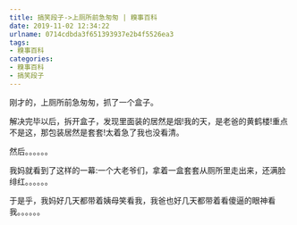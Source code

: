 ```yaml
---
title: 搞笑段子->上厕所前急匆匆 | 糗事百科
date: 2019-11-02 12:34:22
urlname: 0714cdbda3f651393937e2b4f5526ea3
tags: 
- 糗事百科
categories:
- 糗事百科
- 搞笑段子
---
```

刚才的，上厕所前急匆匆，抓了一个盒子。

解决完毕以后，拆开盒子，发现里面装的居然是烟!我的天，是老爸的黄鹤楼!重点不是这，那包装居然是套套!太着急了我也没看清。

然后。。。。。。

我妈就看到了这样的一幕:一个大老爷们，拿着一盒套套从厕所里走出来，还满脸绯红。。。。。。

于是乎，我妈好几天都带着姨母笑看我，我爸也好几天都带着看傻逼的眼神看我。。。。。。


